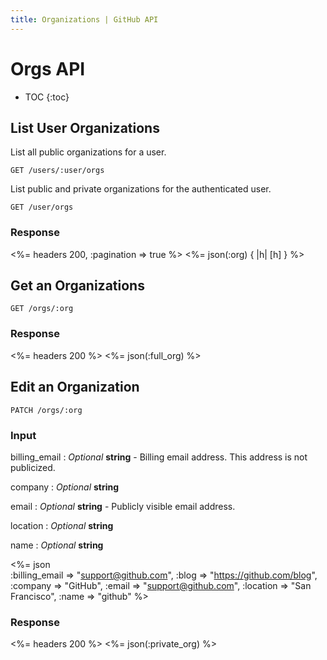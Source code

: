 ```yaml
---
title: Organizations | GitHub API
---
```


# Orgs API

* TOC
{:toc}

## List User Organizations

List all public organizations for a user.

    GET /users/:user/orgs

List public and private organizations for the authenticated user.

    GET /user/orgs

### Response

<%= headers 200, :pagination => true %>
<%= json(:org) { |h| [h] } %>

## Get an Organizations

    GET /orgs/:org

### Response

<%= headers 200 %>
<%= json(:full_org) %>

## Edit an Organization

    PATCH /orgs/:org

### Input

billing_email
: _Optional_ **string** - Billing email address. This address is not
publicized.

company
: _Optional_ **string**

email
: _Optional_ **string** - Publicly visible email address.

location
: _Optional_ **string**

name
: _Optional_ **string**

<%= json \
    :billing_email => "support@github.com",
    :blog     => "https://github.com/blog",
    :company  => "GitHub",
    :email    => "support@github.com",
    :location => "San Francisco",
    :name     => "github"
    %>

### Response

<%= headers 200 %>
<%= json(:private_org) %>

